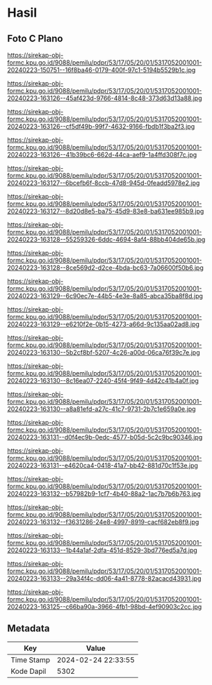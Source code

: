 # Hasil

## Foto C Plano

https://sirekap-obj-formc.kpu.go.id/9088/pemilu/pdpr/53/17/05/20/01/5317052001001-20240223-150751--16f8ba46-0179-400f-97c1-5194b5529b1c.jpg

https://sirekap-obj-formc.kpu.go.id/9088/pemilu/pdpr/53/17/05/20/01/5317052001001-20240223-163126--45af423d-9766-4814-8c48-373d63d13a88.jpg

https://sirekap-obj-formc.kpu.go.id/9088/pemilu/pdpr/53/17/05/20/01/5317052001001-20240223-163126--cf5df49b-99f7-4632-9166-fbdb1f3ba2f3.jpg

https://sirekap-obj-formc.kpu.go.id/9088/pemilu/pdpr/53/17/05/20/01/5317052001001-20240223-163126--41b39bc6-662d-44ca-aef9-1a4ffd308f7c.jpg

https://sirekap-obj-formc.kpu.go.id/9088/pemilu/pdpr/53/17/05/20/01/5317052001001-20240223-163127--6bcefb6f-8ccb-47d8-945d-0feadd5978e2.jpg

https://sirekap-obj-formc.kpu.go.id/9088/pemilu/pdpr/53/17/05/20/01/5317052001001-20240223-163127--8d20d8e5-ba75-45d9-83e8-ba631ee985b9.jpg

https://sirekap-obj-formc.kpu.go.id/9088/pemilu/pdpr/53/17/05/20/01/5317052001001-20240223-163128--55259326-6ddc-4694-8af4-88bb404de65b.jpg

https://sirekap-obj-formc.kpu.go.id/9088/pemilu/pdpr/53/17/05/20/01/5317052001001-20240223-163128--8ce569d2-d2ce-4bda-bc63-7a06600f50b6.jpg

https://sirekap-obj-formc.kpu.go.id/9088/pemilu/pdpr/53/17/05/20/01/5317052001001-20240223-163129--6c90ec7e-44b5-4e3e-8a85-abca35ba8f8d.jpg

https://sirekap-obj-formc.kpu.go.id/9088/pemilu/pdpr/53/17/05/20/01/5317052001001-20240223-163129--e6210f2e-0b15-4273-a66d-9c135aa02ad8.jpg

https://sirekap-obj-formc.kpu.go.id/9088/pemilu/pdpr/53/17/05/20/01/5317052001001-20240223-163130--5b2cf8bf-5207-4c26-a00d-06ca76f39c7e.jpg

https://sirekap-obj-formc.kpu.go.id/9088/pemilu/pdpr/53/17/05/20/01/5317052001001-20240223-163130--8c16ea07-2240-45f4-9f49-4d42c41b4a0f.jpg

https://sirekap-obj-formc.kpu.go.id/9088/pemilu/pdpr/53/17/05/20/01/5317052001001-20240223-163130--a8a81efd-a27c-41c7-9731-2b7c1e659a0e.jpg

https://sirekap-obj-formc.kpu.go.id/9088/pemilu/pdpr/53/17/05/20/01/5317052001001-20240223-163131--d0f4ec9b-0edc-4577-b05d-5c2c9bc90346.jpg

https://sirekap-obj-formc.kpu.go.id/9088/pemilu/pdpr/53/17/05/20/01/5317052001001-20240223-163131--e4620ca4-0418-41a7-bb42-881d70c1f53e.jpg

https://sirekap-obj-formc.kpu.go.id/9088/pemilu/pdpr/53/17/05/20/01/5317052001001-20240223-163132--b57982b9-1cf7-4b40-88a2-1ac7b7b6b763.jpg

https://sirekap-obj-formc.kpu.go.id/9088/pemilu/pdpr/53/17/05/20/01/5317052001001-20240223-163132--f3631286-24e8-4997-8919-cacf682eb8f9.jpg

https://sirekap-obj-formc.kpu.go.id/9088/pemilu/pdpr/53/17/05/20/01/5317052001001-20240223-163133--1b44a1af-2dfa-451d-8529-3bd776ed5a7d.jpg

https://sirekap-obj-formc.kpu.go.id/9088/pemilu/pdpr/53/17/05/20/01/5317052001001-20240223-163133--29a34f4c-dd06-4a41-8778-82acacd43931.jpg

https://sirekap-obj-formc.kpu.go.id/9088/pemilu/pdpr/53/17/05/20/01/5317052001001-20240223-163125--c66ba90a-3966-4fb1-98bd-4ef90903c2cc.jpg


## Metadata

| Key        | Value               |
| ---------- | ------------------- |
| Time Stamp | 2024-02-24 22:33:55 |
| Kode Dapil | 5302                |



